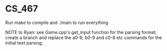 # CS_467
Run make to compile and ./main to run everything

NOTE to Ryan: see Game.cpp's get_input function for the parsing format; create a branch and replace the a0-9, b0-9 and c0-8 etc commands for the initial text parsing.

